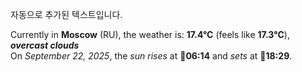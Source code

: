 
자동으로 추가된 텍스트입니다.

<!--START_SECTION:weather:moscow-->
Currently in **Moscow** (RU), the weather is: **17.4°C** (feels like **17.3°C**), ***overcast clouds***<br/>
On *September 22, 2025*, the *sun rises* at 🌅**06:14** and *sets* at 🌇**18:29**.
<!--END_SECTION:weather-->
